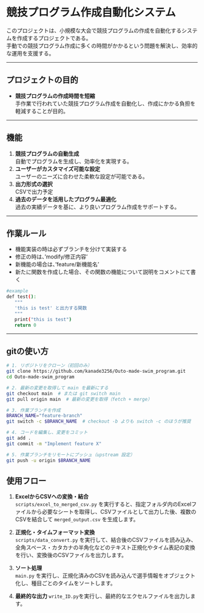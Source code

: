 # 競技プログラム作成自動化システム

このプロジェクトは、小規模な大会で競技プログラムの作成を自動化するシステムを作成するプロジェクトである。  
手動での競技プログラム作成に多くの時間がかかるという問題を解決し、効率的な運用を支援する。

---

## プロジェクトの目的

- **競技プログラムの作成時間を短縮**  
  手作業で行われていた競技プログラム作成を自動化し、作成にかかる負担を軽減することが目的。

---

## 機能

1. **競技プログラムの自動生成**  
   自動でプログラムを生成し、効率化を実現する。
2. **ユーザーがカスタマイズ可能な設定**  
   ユーザーのニーズに合わせた柔軟な設定が可能である。
3. **出力形式の選択**  
   CSVで出力予定
4. **過去のデータを活用したプログラム最適化**  
   過去の実績データを基に、より良いプログラム作成をサポートする。

---

## 作業ルール
- 機能実装の時は必ずブランチを分けて実装する
- 修正の時は、’modify/修正内容’
- 新機能の場合は、’feature/新機能名’
- 新たに関数を作成した場合、その関数の機能について説明をコメントにて書く

```sh
#example
def test():
   """
   'this is test' と出力する関数
   """
   print("this is test")
   return 0
```
---
## gitの使い方

```sh
# 1. リポジトリをクローン（初回のみ）
git clone https://github.com/kanade3256/Outo-made-swim_program.git
cd Outo-made-swim_program

# 2. 最新の変更を取得して main を最新にする
git checkout main  # または git switch main
git pull origin main  # 最新の変更を取得（fetch + merge）

# 3. 作業ブランチを作成
BRANCH_NAME="feature-branch"
git switch -c $BRANCH_NAME  # checkout -b よりも switch -c のほうが推奨

# 4. コードを編集し、変更をコミット
git add .
git commit -m "Implement feature X"

# 5. 作業ブランチをリモートにプッシュ（upstream 設定）
git push -u origin $BRANCH_NAME

```

## 使用フロー

1. **ExcelからCSVへの変換・結合**  
   `scripts/excel_to_merged_csv.py` を実行すると、指定フォルダ内のExcelファイルから必要なシートを取得し、CSVファイルとして出力した後、複数のCSVを結合して `merged_output.csv` を生成します。

2. **正規化・タイムフォーマット変換**  
   `scripts/data_convert.py` を実行して、結合後のCSVファイルを読み込み、全角スペース・カタカナの半角化などのテキスト正規化やタイム表記の変換を行い、変換後のCSVファイルを出力します。

3. **ソート処理**  
   `main.py` を実行し、正規化済みのCSVを読み込んで選手情報をオブジェクト化し、種目ごとのタイムをソートします。

4. **最終的な出力**
   `write_ID.py`を実行し、最終的なエクセルファイルを出力します。
